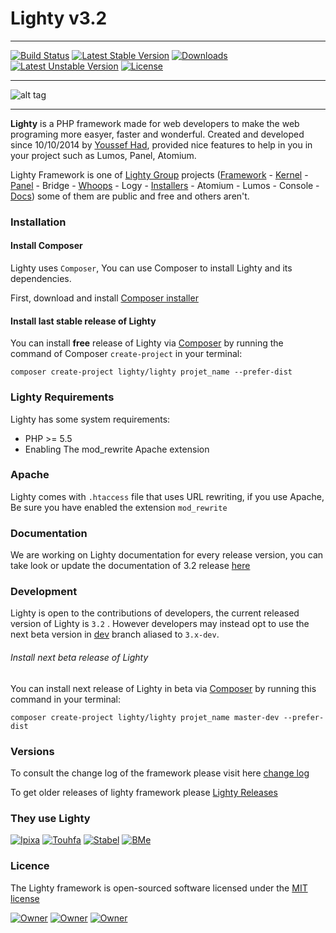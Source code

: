 <!-- ![alt tag](https://raw.githubusercontent.com/fiesta-framework/Art/master/Resources/Pikia%20Github.png) -->
# Lighty v3.2

---

[![Build Status](https://travis-ci.org/vinala/vinala.svg?branch=dev)](https://travis-ci.org/vinala/vinala)
[![Latest Stable Version](https://poser.pugx.org/lighty/lighty/v/stable)](https://packagist.org/packages/lighty/lighty) 
[![Downloads](https://img.shields.io/badge/downloads-637-0375b5.svg)](https://gitlab.com/lighty/framework)
[![Latest Unstable Version](https://poser.pugx.org/lighty/lighty/v/unstable)](https://packagist.org/packages/lighty/lighty) 
[![License](https://poser.pugx.org/lighty/lighty/license)](https://packagist.org/packages/lighty/lighty)
<!--[![Monthly Downloads](https://poser.pugx.org/lighty/lighty/d/monthly)](https://packagist.org/packages/lighty/lighty)-->
<!-- [![Scrutinizer Code Quality](https://scrutinizer-ci.com/g/fiesta-framework/Fiesta/badges/quality-score.png?b=master)](https://scrutinizer-ci.com/g/fiesta-framework/Fiesta/?branch=master) -->

-----

![alt tag](https://gitlab.com/lighty/framework/raw/dev/app/resources/images/window.png)

-----

**Lighty** is a PHP framework made for web developers to make the web programing more easyer, faster and wonderful. Created and developed since 10/10/2014 by [Youssef Had](https://www.facebook.com/yussef.had), provided nice features to help in you in your project such as Lumos, Panel, Atomium.

Lighty Framework is one of [Lighty Group](https://gitlab.com/groups/lighty) projects ([Framework](https://gitlab.com/lighty/framework) - [Kernel](https://gitlab.com/lighty/kernel) - [Panel](https://gitlab.com/lighty/panel) - Bridge - [Whoops](https://gitlab.com/lighty/whoops) - Logy - [Installers](https://gitlab.com/lighty/installers) - Atomium - Lumos - Console - [Docs](https://gitlab.com/lighty/docs)) some of them are public and free and others aren't.

### Installation

#### Install Composer

Lighty uses `Composer`, You can use Composer  to install Lighty and its dependencies.

First, download and install [Composer installer](https://getcomposer.org/)

#### Install last stable release of Lighty

You can install **free** release of Lighty via [Composer](https://getcomposer.org/) by running the command of Composer `create-project` in your terminal:

	composer create-project lighty/lighty projet_name --prefer-dist

### Lighty Requirements

Lighty has some system requirements:
* PHP >= 5.5
* Enabling The mod_rewrite Apache extension

###  Apache

Lighty comes with `.htaccess` file that uses URL rewriting, if you use Apache, Be sure you have enabled the extension `mod_rewrite`

### Documentation

We are working on Lighty documentation for every release version, you can take look or update the documentation of 3.2 release [here](https://gitlab.com/lighty/Docs/tree/3.2)


### Development

Lighty is open to the contributions of developers, the current released version of Lighty is `3.2` . However developers may instead opt to use the next beta version in [dev](https://gitlab.com/lighty/framework/tree/dev) branch aliased to `3.x-dev`.

###### Install next beta release of Lighty

You can install next release of Lighty in beta via [Composer](https://getcomposer.org/) by running this command in your terminal:

	composer create-project lighty/lighty projet_name master-dev --prefer-dist


### Versions

To consult the change log of the framework please visit here [change log](https://gitlab.com/lighty/framework/blob/dev/changes.md)

To get older releases of lighty framework please [Lighty Releases](https://gitlab.com/lighty/framework/tags)

### They use Lighty

[![Ipixa](https://gitlab.com/lighty/Art/raw/master/Clients/ipixa.png)](http://www.ipixa.net) 
[![Touhfa](https://gitlab.com/lighty/Art/raw/master/Clients/touhfa.png)](http://www.touhfat.com) 
[![Stabel](https://gitlab.com/lighty/Art/raw/master/Clients/stabel.png)](http://www.stabel.com) 
[![BMe](https://gitlab.com/lighty/Art/raw/master/Clients/bme.png)](http://bureaumercier.com/) 

### Licence

The Lighty framework is open-sourced software licensed under the [MIT license](http://opensource.org/licenses/MIT)

[![Owner](https://img.shields.io/badge/created%20by-Youssef%20Had-blue.svg)](https://gitlab.com/u/youssefhad)
[![Owner](https://img.shields.io/badge/copyright-2014--2016-red.svg)](https://gitlab.com/lighty/framework)
[![Owner](https://img.shields.io/badge/launched-10%2F10%2F2014-ff2f6c.svg)](https://gitlab.com/lighty/framework)

